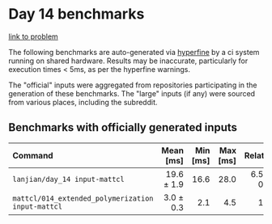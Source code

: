 # Day 14 benchmarks

[link to problem](http://adventofcode.com/2021/day/14)

The following benchmarks are auto-generated via [hyperfine](https://github.com/sharkdp/hyperfine) by a ci system running on shared hardware. Results may be inaccurate, particularly for execution times < 5ms, as per the hyperfine warnings.

The "official" inputs were aggregated from repositories participating in the generation of these benchmarks. The "large" inputs (if any) were sourced from various places, including the subreddit.

## Benchmarks with officially generated inputs
| Command | Mean [ms] | Min [ms] | Max [ms] | Relative |
|:---|---:|---:|---:|---:|
| `lanjian/day_14 input-mattcl` | 19.6 ± 1.9 | 16.6 | 28.0 | 6.59 ± 0.98 |
| `mattcl/014_extended_polymerization input-mattcl` | 3.0 ± 0.3 | 2.1 | 4.5 | 1.00 |
